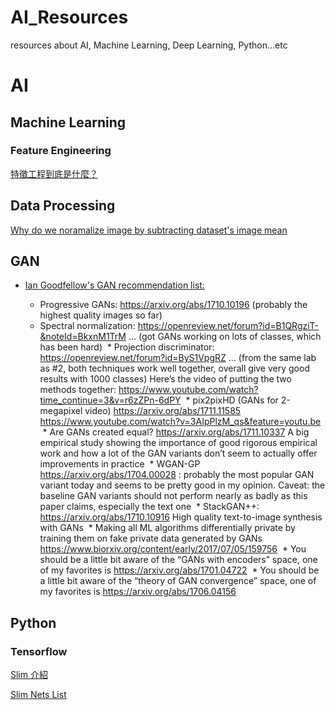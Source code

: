 # AI_Resources
resources about AI, Machine Learning, Deep Learning, Python...etc

# AI
## Machine Learning
### Feature Engineering
[特徵工程到底是什麼？](https://www.zhihu.com/question/28641663/answer/110165221?utm_source=com.facebook.katana&utm_medium=social)
## Data Processing
[Why do we noramalize image by subtracting dataset's image mean](https://stats.stackexchange.com/questions/211436/why-do-we-normalize-images-by-subtracting-the-datasets-image-mean-and-not-the-c)
## GAN
* [Ian Goodfellow's GAN recommendation list:](https://twitter.com/timnitGebru/status/968242968007200769)

  * Progressive GANs: https://arxiv.org/abs/1710.10196 (probably the highest quality images so far) 
  * Spectral normalization: https://openreview.net/forum?id=B1QRgziT-&noteId=BkxnM1TrM … (got GANs working on lots of classes, which has been hard) 
  * Projection discriminator: https://openreview.net/forum?id=ByS1VpgRZ … (from the same lab as #2, both techniques work well together, overall give very good results with 1000 classes) Here’s the video of putting the two methods together: https://www.youtube.com/watch?time_continue=3&v=r6zZPn-6dPY 
  * pix2pixHD (GANs for 2-megapixel video) https://arxiv.org/abs/1711.11585 
        https://www.youtube.com/watch?v=3AIpPlzM_qs&feature=youtu.be 
  * Are GANs created equal? https://arxiv.org/abs/1711.10337 A big empirical study showing the importance of good rigorous empirical work and how a lot of the GAN variants don’t seem to actually offer improvements in practice 
  * WGAN-GP https://arxiv.org/abs/1704.00028 : probably the most popular GAN variant today and seems to be pretty good in my opinion. Caveat: the baseline GAN variants should not perform nearly as badly as this paper claims, especially the text one 
  * StackGAN++: https://arxiv.org/abs/1710.10916 High quality text-to-image synthesis with GANs 
  * Making all ML algorithms differentially private by training them on fake private data generated by GANs https://www.biorxiv.org/content/early/2017/07/05/159756 
  * You should be a little bit aware of the “GANs with encoders” space, one of my favorites is https://arxiv.org/abs/1701.04722 
  * You should be a little bit aware of the “theory of GAN convergence” space, one of my favorites is https://arxiv.org/abs/1706.04156
## Python
### Tensorflow
[Slim 介紹](http://blog.csdn.net/mao_xiao_feng/article/details/73409975)

[Slim Nets List](https://github.com/tensorflow/tensorflow/tree/master/tensorflow/contrib/slim/python/slim/nets)
